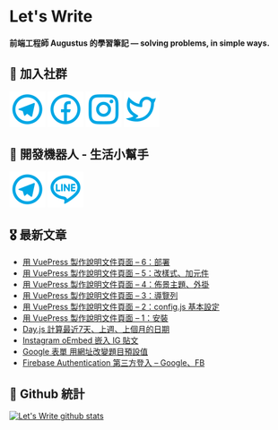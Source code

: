 # Let's Write
#### 前端工程師 Augustus 的學習筆記 — solving problems, in simple ways.

## 🎉 加入社群
[![Telegram](https://raw.githubusercontent.com/letswritetw/letswritetw/master/dist/img/telegram.svg)](https://t.me/letswritetw)
[![Facebook](https://raw.githubusercontent.com/letswritetw/letswritetw/master/dist/img/facebook.svg)](https://www.facebook.com/letswrite.tw/)
[![Instagram](https://raw.githubusercontent.com/letswritetw/letswritetw/master/dist/img/instagram.svg)](https://www.instagram.com/letswrite.tw/)
[![Twitter](https://raw.githubusercontent.com/letswritetw/letswritetw/master/dist/img/twitter.svg)](https://twitter.com/letswrite_tw)

## 👑 開發機器人 - 生活小幫手
[![Telegram](https://raw.githubusercontent.com/letswritetw/letswritetw/master/dist/img/telegram.svg)](https://t.me/lifetifulBot)
[![LINE](https://raw.githubusercontent.com/letswritetw/letswritetw/master/dist/img/line.svg)](https://lin.ee/pZC7GGs)

<!--
**letswritetw/letswritetw** is a ✨ _special_ ✨ repository because its `README.md` (this file) appears on your GitHub profile.

Here are some ideas to get you started:

- 🔭 I’m currently working on ...
- 🌱 I’m currently learning ...
- 👯 I’m looking to collaborate on ...
- 🤔 I’m looking for help with ...
- 💬 Ask me about ...
- 📫 How to reach me: ...
- 😄 Pronouns: ...
- ⚡ Fun fact: ...
-->
<!-- BLOG-POST-LIST:END -->

<!-- 訂閱 Let's Write RSS -->
<!-- 參考來源：
      https://www.youtube.com/watch?v=ECuqb5Tv9qI
      https://github.com/marketplace/actions/blog-post-workflow
-->
## 🎖 最新文章
<!-- BLOG-POST-LIST:START -->
- [用 VuePress 製作說明文件頁面 – 6：部署](https://www.letswrite.tw/vuepress-document-deploy/)
- [用 VuePress 製作說明文件頁面 – 5：改樣式、加元件](https://www.letswrite.tw/vuepress-document-style-component/)
- [用 VuePress 製作說明文件頁面 – 4：佈景主題、外掛](https://www.letswrite.tw/vuepress-document-theme-plugin/)
- [用 VuePress 製作說明文件頁面 – 3：導覽列](https://www.letswrite.tw/vuepress-document-nav/)
- [用 VuePress 製作說明文件頁面 – 2：config.js 基本設定](https://www.letswrite.tw/vuepress-document-basic/)
- [用 VuePress 製作說明文件頁面 – 1：安裝](https://www.letswrite.tw/vuepress-document-setup/)
- [Day.js 計算最近7天、上週、上個月的日期](https://www.letswrite.tw/dayjs-last-week-month/)
- [Instagram oEmbed 嵌入 IG 貼文](https://www.letswrite.tw/instagram-embed/)
- [Google 表單 用網址改變題目預設值](https://www.letswrite.tw/google-forms-default-answer/)
- [Firebase Authentication 第三方登入 – Google、FB](https://www.letswrite.tw/firebase-auth-google-fb/)
<!-- BLOG-POST-LIST:END -->


## 🥁 Github 統計
[![Let's Write github stats](https://github-readme-stats.vercel.app/api?username=letswritetw&show_icons=true&hide=contribs,prs&title_color=00BAFF&icon_color=008BBF)](https://github.com/letswritetw)